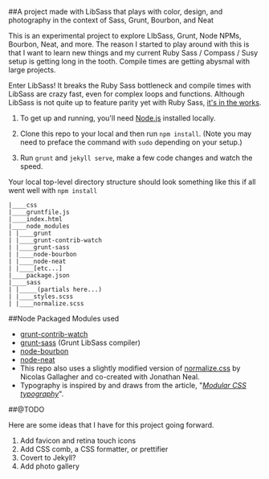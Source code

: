 ##A project made with LibSass that plays with color, design, and photography in the context of Sass, Grunt, Bourbon, and Neat 

This is an experimental project to explore LIbSass, Grunt, Node NPMs, Bourbon, Neat, and more. The reason I started to play 
around with this is that I want to learn new things and my current Ruby Sass / Compass / Susy setup is getting long in the tooth. 
Compile times are getting abysmal with large projects. 

Enter LibSass! It breaks the Ruby Sass bottleneck and compile times with LibSass are crazy fast, even for complex loops and functions. 
Although LibSass is not quite up to feature parity yet with Ruby Sass, [it's in the works](https://github.com/sass/LibSass/releases/tag/3.0rc1). 

1. To get up and running, you'll need [Node.js](http://nodejs.org/) installed locally.

2. Clone this repo to your local and then run ```npm install```. (Note you may need to preface the command with ```sudo``` depending on your setup.)

3. Run ```grunt``` and ```jekyll serve```, make a few code changes and watch the speed.

Your local top-level directory structure should look something like this if all went well with ```npm install```

```
|____css
|____gruntfile.js
|____index.html
|____node_modules
| |____grunt
| |____grunt-contrib-watch
| |____grunt-sass
| |____node-bourbon
| |____node-neat
| |____[etc...]
|____package.json
|____sass
| |_____(partials here...)
| |____styles.scss
| |____normalize.scss
```

##Node Packaged Modules used

* [grunt-contrib-watch](https://www.npmjs.org/package/grunt-contrib-watch)
* [grunt-sass](https://www.npmjs.org/package/grunt-sass) (Grunt LibSass compiler)
* [node-bourbon](https://www.npmjs.org/package/node-bourbon)
* [node-neat](https://www.npmjs.org/package/node-neat)
* This repo also uses a slightly modified version of [normalize.css](http://necolas.github.io/normalize.css/) by Nicolas Gallagher and co-created with Jonathan Neal.
* Typography is inspired by and draws from the article, "*[Modular CSS typography](http://thesassway.com/advanced/modular-css-typography)*". 

##@TODO

Here are some ideas that I have for this project going forward.

1. Add favicon and retina touch icons
2. Add CSS comb, a CSS formatter, or prettifier 
3. Covert to Jekyll?
4. Add photo gallery

